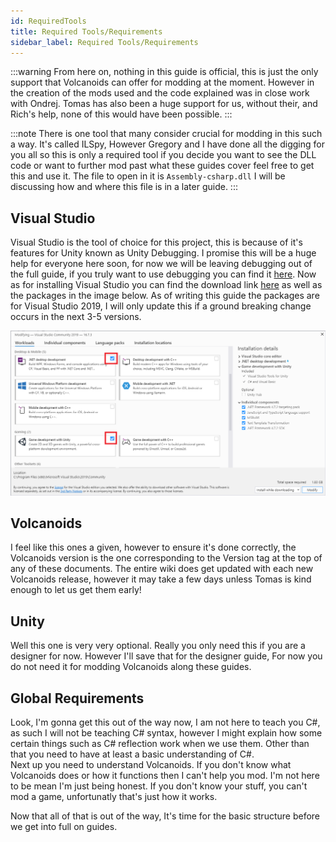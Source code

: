 ```yaml
---
id: RequiredTools
title: Required Tools/Requirements
sidebar_label: Required Tools/Requirements
---
```


:::warning
From here on, nothing in this guide is official, this is just the only support that Volcanoids can offer for modding at the moment. However in the creation of the mods used and the code explained was in close work with Ondrej. Tomas has also been a huge support for us, without their, and Rich's help, none of this would have been possible.
:::

:::note
There is one tool that many consider crucial for modding in this such a way. It's called ILSpy, However Gregory and I have done all the digging for you all so this is only a required tool if you decide you want to see the DLL code or want to further mod past what these guides cover feel free to get this and use it. The file to open in it is `Assembly-csharp.dll` I will be discussing how and where this file is in a later guide.
:::

## Visual Studio
Visual Studio is the tool of choice for this project, this is because of it's features for Unity known as Unity Debugging. I promise this will be a huge help for everyone here soon, for now we will be leaving debugging out of the full guide, if you truly want to use debugging you can find it [here](../../officialGuide/Debugging.md). Now as for installing Visual Studio you can find the download link [here](https://visualstudio.microsoft.com/downloads/) as well as the packages in the image below. As of writing this guide the packages are for Visual Studio 2019, I will only update this if a ground breaking change occurs in the next 3-5 versions.

![VS Installing System](someImage.png)

## Volcanoids
I feel like this ones a given, however to ensure it's done correctly, the Volcanoids version is the one corresponding to the Version tag at the top of any of these documents. The entire wiki does get updated with each new Volcanoids release, however it may take a few days unless Tomas is kind enough to let us get them early!

## Unity
Well this one is very very optional. Really you only need this if you are a designer for now. However I'll save that for the designer guide, For now you do not need it for modding Volcanoids along these guides.

## Global Requirements
Look, I'm gonna get this out of the way now, I am not here to teach you C#, as such I will not be teaching C# syntax, however I might explain how some certain things such as C# reflection work when we use them. Other than that you need to have at least a basic understanding of C#. <br/>
Next up you need to understand Volcanoids. If you don't know what Volcanoids does or how it functions then I can't help you mod. I'm not here to be mean I'm just being honest. If you don't know your stuff, you can't mod a game, unfortunatly that's just how it works. 

Now that all of that is out of the way, It's time for the basic structure before we get into full on guides.